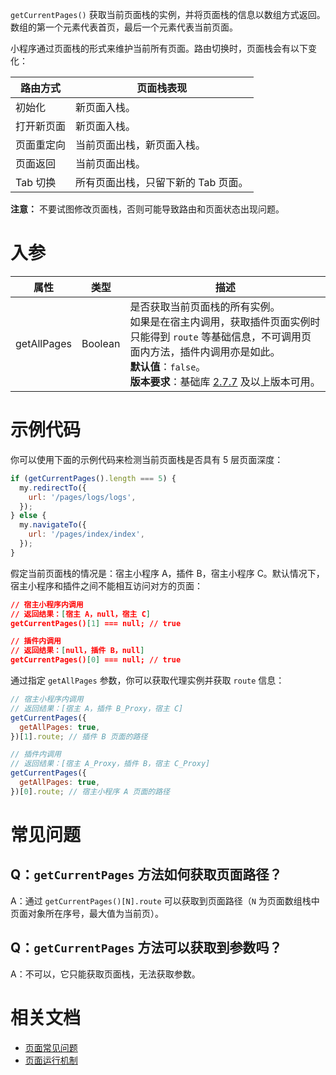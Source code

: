 `getCurrentPages()` 获取当前页面栈的实例，并将页面栈的信息以数组方式返回。数组的第一个元素代表首页，最后一个元素代表当前页面。

小程序通过页面栈的形式来维护当前所有页面。路由切换时，页面栈会有以下变化：

| 路由方式 | 页面栈表现                       |
| -------- | -------------------------------- |
| 初始化   | 新页面入栈。                     |
| 打开新页面 | 新页面入栈。                     |
| 页面重定向 | 当前页面出栈，新页面入栈。         |
| 页面返回 | 当前页面出栈。                     |
| Tab 切换 | 所有页面出栈，只留下新的 Tab 页面。 |

**注意：** 不要试图修改页面栈，否则可能导致路由和页面状态出现问题。

# 入参

| 属性         | 类型    | 描述                                                         |
| ------------ | ------- | ------------------------------------------------------------ |
| getAllPages  | Boolean | 是否获取当前页面栈的所有实例。<br />如果是在宿主内调用，获取插件页面实例时只能得到 `route` 等基础信息，不可调用页面内方法，插件内调用亦是如此。<br />**默认值**：`false`。<br />**版本要求**：基础库 [2.7.7](https://opendocs.alipay.com/mini/framework/lib-upgrade-v2) 及以上版本可用。 |
# 示例代码

你可以使用下面的示例代码来检测当前页面栈是否具有 5 层页面深度：

```javascript
if (getCurrentPages().length === 5) {
  my.redirectTo({
    url: '/pages/logs/logs',
  });
} else {
  my.navigateTo({
    url: '/pages/index/index',
  });
}
```

假定当前页面栈的情况是：宿主小程序 A，插件 B，宿主小程序 C。默认情况下，宿主小程序和插件之间不能相互访问对方的页面：

```json
// 宿主小程序内调用
// 返回结果：[宿主 A，null，宿主 C]
getCurrentPages()[1] === null; // true

// 插件内调用
// 返回结果：[null，插件 B，null]
getCurrentPages()[0] === null; // true
```

通过指定 `getAllPages` 参数，你可以获取代理实例并获取 `route` 信息：

```javascript
// 宿主小程序内调用
// 返回结果：[宿主 A，插件 B_Proxy，宿主 C]
getCurrentPages({
  getAllPages: true,
})[1].route; // 插件 B 页面的路径

// 插件内调用
// 返回结果：[宿主 A_Proxy，插件 B，宿主 C_Proxy]
getCurrentPages({
  getAllPages: true,
})[0].route; // 宿主小程序 A 页面的路径
```
# 常见问题

## Q：`getCurrentPages` 方法如何获取页面路径？

A：通过 `getCurrentPages()[N].route` 可以获取到页面路径（`N` 为页面数组栈中页面对象所在序号，最大值为当前页）。

## Q：`getCurrentPages` 方法可以获取到参数吗？

A：不可以，它只能获取页面栈，无法获取参数。

# 相关文档

- [页面常见问题](https://opendocs.alipay.com/mini/framework/page-faq)
- [页面运行机制](https://opendocs.alipay.com/mini/framework/page-detail)
